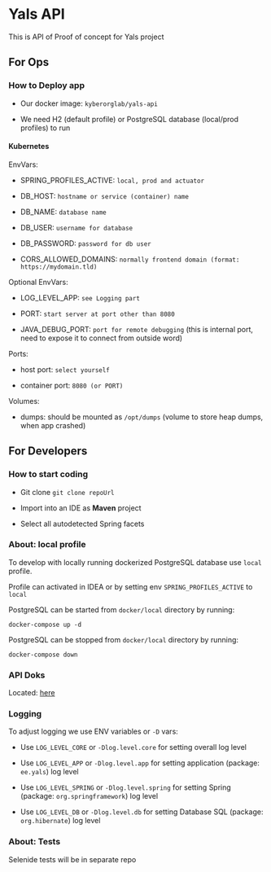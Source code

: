 # Yals API 
This is API of Proof of concept for Yals project 

## For Ops
### How to Deploy app

* Our docker image: `kyberorglab/yals-api`

* We need H2 (default profile) or PostgreSQL database (local/prod profiles) to run

#### Kubernetes

EnvVars: 

* SPRING_PROFILES_ACTIVE: `local, prod and actuator`

* DB_HOST: `hostname or service (container) name`

* DB_NAME: `database name`

* DB_USER: `username for database`

* DB_PASSWORD: `password for db user`

* CORS_ALLOWED_DOMAINS: `normally frontend domain (format: https://mydomain.tld)`

Optional EnvVars: 

* LOG_LEVEL_APP: `see Logging part`

* PORT: `start server at port other than 8080 `

* JAVA_DEBUG_PORT: `port for remote debugging` (this is internal port, need to expose it to connect from outside word)

Ports: 

* host port: `select yourself`

* container port: `8080 (or PORT)`

Volumes:

* dumps: should be mounted as `/opt/dumps` (volume to store heap dumps, when app crashed)

## For Developers
### How to start coding

* Git clone ``` git clone repoUrl ```

* Import into an IDE as **Maven** project

* Select all autodetected Spring facets

### About: local profile
To develop with locally running dockerized PostgreSQL database use `local` profile.

Profile can activated in IDEA or by setting env `SPRING_PROFILES_ACTIVE` to `local`

PostgreSQL can be started from `docker/local` directory by running:

```shell script
docker-compose up -d
``` 

PostgreSQL can be stopped from `docker/local` directory by running:

```shell script
docker-compose down
```

### API Doks
Located: [here](http://localhost:8080/api.html)

### Logging
To adjust logging we use ENV variables or `-D` vars: 

* Use `LOG_LEVEL_CORE` or `-Dlog.level.core` for setting overall log level

* Use `LOG_LEVEL_APP` or `-Dlog.level.app` for setting application (package: `ee.yals`) log level

* Use `LOG_LEVEL_SPRING` or `-Dlog.level.spring` for setting Spring (package: `org.springframework`) log level

* Use `LOG_LEVEL_DB` or `-Dlog.level.db` for setting Database SQL (package: `org.hibernate`) log level

### About: Tests

Selenide tests will be in separate repo
